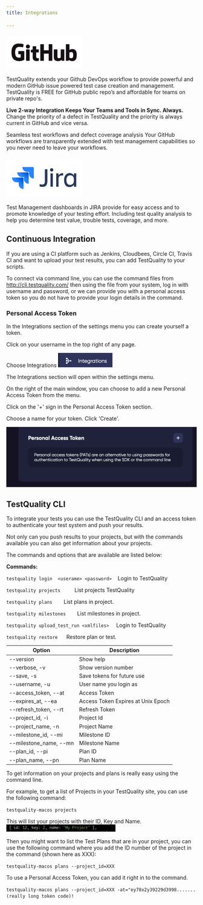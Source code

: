 ```yaml
---
title: Integrations

---
```



### <img src="/static/img/GitHub_Logo.png" alt="GitHub" width="200"/>

TestQuality extends your Github DevOps workflow to provide powerful and modern GitHub issue powered test case creation and management. TestQuality is FREE for GitHub public repo’s and affordable for teams on private repo's.

**Live 2-way Integration Keeps Your Teams and Tools in Sync. Always.**
Change the priority of a defect in TestQuality and the priority is always current in GitHub and vice versa.

Seamless test workflows and defect coverage analysis
Your GitHub workflows are transparently extended with test management capabilities so you never need to leave your workflows.


### <img src="/static/img/jira_logo.png" alt="JIRA" width="200"/>

Test Management dashboards in JIRA provide for easy access and to promote knowledge of your testing effort. Including test quality analysis to help you determine test value, trouble tests, coverage, and more.


## Continuous Integration

If you are using a CI platform such as Jenkins, Cloudbees, Circle CI, Travis CI and want to upload your test results, you can add TestQuality to your scripts.

To connect via command line, you can use the command files from http://cli.testquality.com/ then using the file from your system, log in with username and password, or we can provide you with a personal access token so you do not have to provide your login details in the command.

### Personal Access Token
In the Integrations section of the settings menu you can create yourself a token.

Click on your username in the top right of any page.

Choose Integrations ![img_3.png](img_3.png)

The Integrations section will open within the settings menu.

On the right of the main window, you can choose to add a new Personal Access Token from the menu.

Click on the '+' sign in the Personal Access Token section.

Choose a name for your token. Click 'Create'.

![img_1.png](img_1.png)

## TestQuality CLI

To integrate your tests you can use the TestQuality CLI and an access token to authenticate your test system and push your results.

Not only can you push results to your projects, but with the commands available you can also get information about your projects.

The commands and options that are available are listed below:

**Commands:**

`testquality login  <userame> <password>`  &nbsp;&nbsp; Login to TestQuality

`testquality projects   `                 &nbsp;&nbsp; List projects TestQuality

`testquality plans  `                     &nbsp;&nbsp; List plans in project.

`testquality milestones  `               &nbsp;&nbsp;  List milestones in project.

`testquality upload_test_run <xmlfiles> `&nbsp;&nbsp;  Login to TestQuality

`testquality restore `                  &nbsp;&nbsp;   Restore plan or test.

|   Option    	|Description     	|
|---	|---	|
|--version   	|Show help     	|
|--verbose, -v   	|Show version number   	|
|--save, -s   	|Save tokens for future use   	|
|--username, -u   	|User name you login as   	|
|--access_token, --at   	|Access Token   	|
|--expires_at, --ea   	|Access Token Expires at Unix Epoch   	|
|--refresh_token, --rt   	|Refresh Token   	|
|--project_id, -i   	|Project Id   	|
|--project_name, -n   	|Project Name   	|
|--milestone_id, --mi   	|Milestone ID   	|
|--milestone_name, --mn   	|Milestone Name   	|
|--plan_id, --pi   	|Plan ID   	|
|--plan_name, --pn   	|Plan Name   	|



To get information on your projects and plans is really easy using the command line. 

For example, to get a list of Projects in your TestQuality site, you can use the following command:

`testquality-macos projects`

This will list your projects with their ID, Key and Name. ![img.png](img.png)

Then you might want to list the Test Plans that are in your project, you can use the following command where you add the ID number of the project in the command (shown here as XXX):

`testquality-macos plans --project_id=XXX`

To use a Personal Access Token, you can add it right in to the command. 

`testquality-macos plans --project_id=XXX -at="ey78x2y39229d3998....... (really long token code)!`


